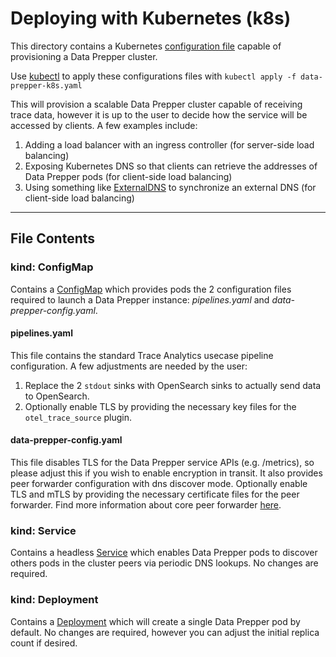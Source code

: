 # Deploying with Kubernetes (k8s)
This directory contains a Kubernetes [configuration file](data-prepper-k8s.yaml) capable of provisioning a Data Prepper cluster.

Use [kubectl](https://kubernetes.io/docs/reference/kubectl/kubectl/) to apply these configurations files with `kubectl apply -f data-prepper-k8s.yaml` 

This will provision a scalable Data Prepper cluster capable of receiving trace data, however it is up to the user to decide how the service will be accessed by clients. A few examples include:
1. Adding a load balancer with an ingress controller (for server-side load balancing)
2. Exposing Kubernetes DNS so that clients can retrieve the addresses of Data Prepper pods (for client-side load balancing)
3. Using something like [ExternalDNS](https://github.com/kubernetes-sigs/external-dns) to synchronize an external DNS (for client-side load balancing)

---

## File Contents
### kind: ConfigMap
Contains a [ConfigMap](https://kubernetes.io/docs/concepts/configuration/configmap/) which provides pods the 2 configuration files required to launch a Data Prepper instance: _pipelines.yaml_ and _data-prepper-config.yaml_.

#### pipelines.yaml
This file contains the standard Trace Analytics usecase pipeline configuration. A few adjustments are needed by the user:
1. Replace the 2 `stdout` sinks with OpenSearch sinks to actually send data to OpenSearch.
2. Optionally enable TLS by providing the necessary key files for the `otel_trace_source` plugin.

#### data-prepper-config.yaml
This file disables TLS for the Data Prepper service APIs (e.g. /metrics), so please adjust this if you wish to enable encryption in transit. It also provides peer forwarder configuration with dns discover mode. Optionally enable TLS and mTLS by providing the necessary certificate files for the peer forwarder. Find more information about core peer forwarder [here](https://github.com/opensearch-project/data-prepper/blob/main/docs/peer_forwarder.md).

### kind: Service
Contains a headless [Service](https://kubernetes.io/docs/concepts/services-networking/service/) which enables Data Prepper pods to discover others pods in the cluster peers via periodic DNS lookups. No changes are required.

### kind: Deployment
Contains a [Deployment](https://kubernetes.io/docs/concepts/workloads/controllers/deployment/) which will create a single Data Prepper pod by default. No changes are required, however you can adjust the initial replica count if desired.
